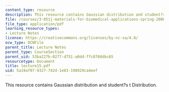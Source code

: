 ```yaml
---
content_type: resource
description: This resource contains Gaussian distribution and student?s t Distribution.
file: /courses/3-051j-materials-for-biomedical-applications-spring-2006/5a19af079327742d1e83198929ca4eef_lecture15.pdf
file_type: application/pdf
learning_resource_types:
- Lecture Notes
license: https://creativecommons.org/licenses/by-nc-sa/4.0/
ocw_type: OCWFile
parent_title: Lecture Notes
parent_type: CourseSection
parent_uid: 53ba227b-0277-d751-a0dd-ffc8768dbc65
resourcetype: Document
title: lecture15.pdf
uid: 5a19af07-9327-742d-1e83-198929ca4eef
---
```

This resource contains Gaussian distribution and student?s t Distribution.